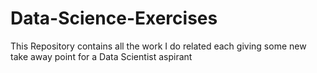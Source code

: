 # Data-Science-Exercises
This Repository contains all the work I do related each giving some new take away point for a Data Scientist aspirant
